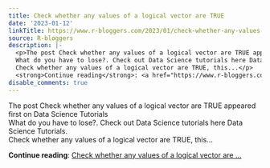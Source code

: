 ```yaml
---
title: Check whether any values of a logical vector are TRUE
date: '2023-01-12'
linkTitle: https://www.r-bloggers.com/2023/01/check-whether-any-values-of-a-logical-vector-are-true/
source: R-bloggers
description: |-
  <p>The post Check whether any values of a logical vector are TRUE appeared first on Data Science Tutorials<br />
  What do you have to lose?. Check out Data Science tutorials here Data Science Tutorials.<br />
  Check whether any values of a logical vector are TRUE, this...</p>
  <strong>Continue reading</strong>: <a href="https://www.r-bloggers.com/2023/01/check-whether-any-values-of-a-logical-vector-are-true/">Check whether any values of a logical vector are ...
disable_comments: true
---
```

<p>The post Check whether any values of a logical vector are TRUE appeared first on Data Science Tutorials<br />
What do you have to lose?. Check out Data Science tutorials here Data Science Tutorials.<br />
Check whether any values of a logical vector are TRUE, this...</p>
<strong>Continue reading</strong>: <a href="https://www.r-bloggers.com/2023/01/check-whether-any-values-of-a-logical-vector-are-true/">Check whether any values of a logical vector are ...